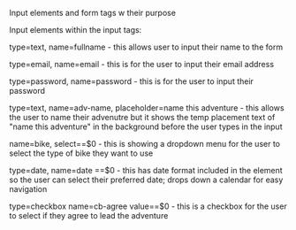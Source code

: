 Input elements and form tags w their purpose

Input elements within the input tags:

type=text, name=fullname - this allows user to input their name to the form

type=email, name=email - this is for the user to input their email address

 type=password, name=password - this is for the user to input their password

type=text, name=adv-name, placeholder=name this adventure - this allows the user to name their advenutre but it shows the temp placement text of "name this adventure" in the background before the user types in the input

name=bike, select==$0 - this is showing a dropdown menu for the user to select the type of bike they want to use

type=date, name=date ==$0 - this has date format included in the element so the user can select their preferred date; drops down a calendar for easy navigation

type=checkbox name=cb-agree value==$0 - this is a checkbox for the user to select if they agree to lead the adventure
